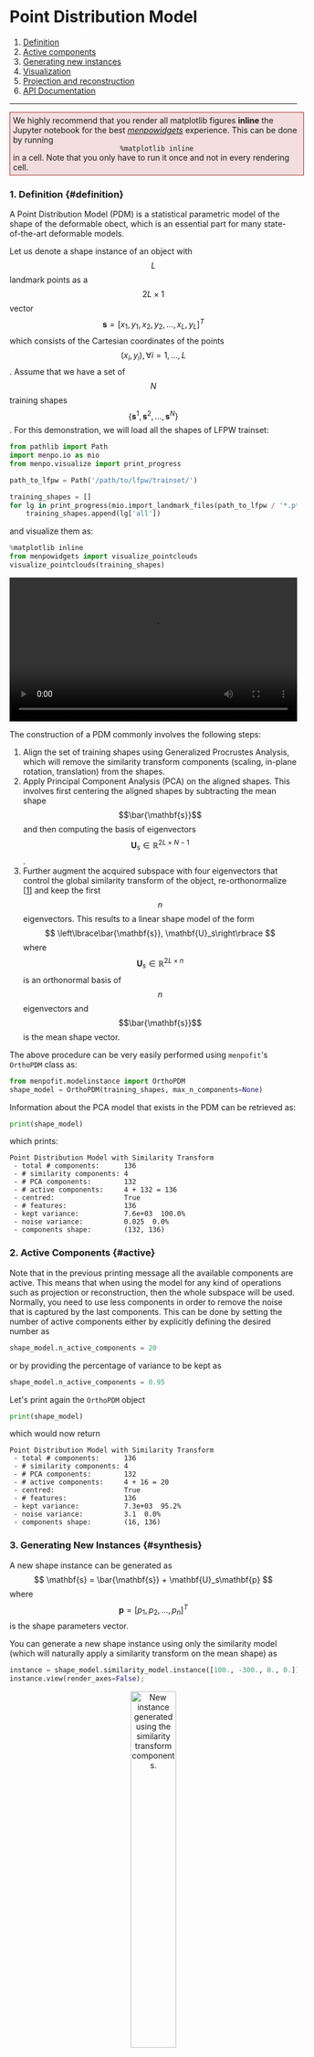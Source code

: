 Point Distribution Model
========================

1. [Definition](#definition)
2. [Active components](#active)
3. [Generating new instances](#synthesis)
4. [Visualization](#visualization)
5. [Projection and reconstruction](#projection_and_reconstruction)
6. <a href="http://menpofit.readthedocs.io/en/stable/api/menpofit/modelinstance/OrthoPDM.html">API Documentation <i class="fa fa-external-link fa-lg"></i></a>

---------------------------------------

<p><div style="background-color: #F2DEDE; width: 100%; border: 1px solid #A52A2A; padding: 1%;">
<p style="float: left;"><i class="fa fa-exclamation-circle" aria-hidden="true" style="font-size:4em; padding-right: 15%; padding-bottom: 10%; padding-top: 10%;"></i></p>
We highly recommend that you render all matplotlib figures <b>inline</b> the Jupyter notebook for the best <a href="../menpowidgets/index.md"><em>menpowidgets</em></a> experience.
This can be done by running</br>
<center><code>%matplotlib inline</code></center>
in a cell. Note that you only have to run it once and not in every rendering cell.
</div></p>


### 1. Definition {#definition}
A Point Distribution Model (PDM) is a statistical parametric model of the shape of the deformable obect, which is an essential part for many state-of-the-art deformable models.

Let us denote a shape instance of an object with $$L$$ landmark points as a $$2L\times 1$$ vector
$$
\mathbf{s}=[x_1, y_1, x_2, y_2, \ldots, x_L, y_L]^T
$$
which consists of the Cartesian coordinates of the points $$(x_i, y_i), \forall i=1,\ldots,L$$.
Assume that we have a set of $$N$$ training shapes $$\left\lbrace \mathbf{s}^1, \mathbf{s}^2, \ldots, \mathbf{s}^N \right\rbrace$$.
For this demonstration, we will load all the shapes of LFPW trainset:
```python
from pathlib import Path
import menpo.io as mio
from menpo.visualize import print_progress

path_to_lfpw = Path('/path/to/lfpw/trainset/')

training_shapes = []
for lg in print_progress(mio.import_landmark_files(path_to_lfpw / '*.pts', verbose=True)):
    training_shapes.append(lg['all'])
```
and visualize them as:
```python
%matplotlib inline
from menpowidgets import visualize_pointclouds
visualize_pointclouds(training_shapes)
```
<video width="100%" autoplay loop>
  <source src="media/visualize_pointclouds_lfpw.mp4" type="video/mp4">
Your browser does not support the video tag.
</video>

The construction of a PDM commonly involves the following steps:
  1. Align the set of training shapes using Generalized Procrustes Analysis, which will remove the similarity transform components (scaling, in-plane rotation, translation) from the shapes.
  2. Apply Principal Component Analysis (PCA) on the aligned shapes. This involves first centering the aligned shapes by subtracting the mean shape $$\bar{\mathbf{s}}$$ and then computing the basis of eigenvectors $$\mathbf{U}_s\in\mathbb{R}^{2L\times N-1}$$.
  3. Further augment the acquired subspace with four eigenvectors that control the global similarity transform of the object, re-orthonormalize [[1](#1)] and keep the first $$n$$ eigenvectors. This results to a linear shape model of the form
  $$
  \left\lbrace\bar{\mathbf{s}}, \mathbf{U}_s\right\rbrace
  $$
  where $$\mathbf{U}_s\in\mathbb{R}^{2L\times n}$$ is an orthonormal basis of $$n$$ eigenvectors and $$\bar{\mathbf{s}}$$ is the mean shape vector.

The above procedure can be very easily performed using `menpofit`'s `OrthoPDM` class as:
```python
from menpofit.modelinstance import OrthoPDM
shape_model = OrthoPDM(training_shapes, max_n_components=None)
```
Information about the PCA model that exists in the PDM can be retrieved as:
```python
print(shape_model)
```
which prints:
```
Point Distribution Model with Similarity Transform
 - total # components:      136
 - # similarity components: 4
 - # PCA components:        132
 - # active components:     4 + 132 = 136
 - centred:                 True
 - # features:              136
 - kept variance:           7.6e+03  100.0%
 - noise variance:          0.025  0.0%
 - components shape:        (132, 136)
```

### 2. Active Components {#active}
Note that in the previous printing message all the available components are active.
This means that when using the model for any kind of operations such as projection or reconstruction,
then the whole subspace will be used. Normally, you need to use less components in order to remove
the noise that is captured by the last components. This can be done by setting the
number of active components either by explicitly defining the desired number as
```python
shape_model.n_active_components = 20
```
or by providing the percentage of variance to be kept as
```python
shape_model.n_active_components = 0.95
```
Let's print again the `OrthoPDM` object
```python
print(shape_model)
```
which would now return
```
Point Distribution Model with Similarity Transform
 - total # components:      136
 - # similarity components: 4
 - # PCA components:        132
 - # active components:     4 + 16 = 20
 - centred:                 True
 - # features:              136
 - kept variance:           7.3e+03  95.2%
 - noise variance:          3.1  0.0%
 - components shape:        (16, 136)
```

### 3. Generating New Instances {#synthesis}
A new shape instance can be generated as
$$
\mathbf{s} = \bar{\mathbf{s}} + \mathbf{U}_s\mathbf{p}
$$
where $$\mathbf{p}=[p_1, p_2, \ldots, p_n]^T$$ is the shape parameters vector.

You can generate a new shape instance using only the similarity model (which will
naturally apply a similarity transform on the mean shape) as
```python
instance = shape_model.similarity_model.instance([100., -300., 0., 0.])
instance.view(render_axes=False);
```
<center>
  <img src="media/pdm_instance_similarity.png" alt="New instance generated using the similarity transform components." style="width: 40%">
</center>

Similarly, a new instance using only the PCA components can be generated as
```python
instance = shape_model.model.instance([2., -2., 2., 1.5], normalized_weights=True)
instance.view(render_axes=False);
```
<center>
  <img src="media/pdm_instance_pca.png" alt="New instance generated using the PCA components." style="width: 40%">
</center>

Note that in this case, the weights that are provided are normalized with respect to the corresponding eigenvalues.


A combined instance using all the components can be generated by using the `from_vector_inplace()` method as
```python
params = [100., -300., 0., 0., 140., -100., 15., 5.]
shape_model.from_vector(params).target.view(render_axes=False);
```
which returns the following instance
<center>
  <img src="media/pdm_instance.png" alt="New instance generated using both the similarity transform and PCA components." style="width: 40%">
</center>


### 4. Visualization {#visualization}
The PCA components of the `OrthoPDM` can be explored using an interactive widget as:
```python
from menpowidgets import visualize_shape_model
visualize_shape_model(shape_model.model)
```
<video width="100%" autoplay loop>
  <source src="media/view_shape_models_widget.mp4" type="video/mp4">
Your browser does not support the video tag.
</video>


### 5. Projection and Reconstruction {#projection_and_reconstruction}
A shape instance $$\mathbf{s}$$ can be theoretically projected into a given shape model $$\left\lbrace\bar{\mathbf{s}}, \mathbf{U}_s\right\rbrace$$ as
$$
\mathbf{p} = {\mathbf{U}_s}^T (\mathbf{s} - \bar{\mathbf{s}})
$$
Similarly, the reconstruction $$\hat{\mathbf{s}}$$ of a shape instance is done as:
$$
\hat{\mathbf{s}} \approx \bar{\mathbf{s}} + \mathbf{U}_s{\mathbf{U}_s}^T (\mathbf{s} - \bar{\mathbf{s}})
$$

`OrthoPDM` makes it very easy to reconstruct a shape isntance by setting its `target`.
Let's load Einstein's shape, reconstruct it
using the active components (similarity and PCA) and visualize the result:
```python
import matplotlib.pyplot as plt

# Import shape and reconstruct
shape = mio.import_builtin_asset.einstein_pts().lms
shape_model.set_target(shape)

# Visualize
plt.subplot(121)
shape.view(render_axes=False, axes_x_limits=0.05, axes_y_limits=0.05)
plt.gca().set_title('Original shape')
plt.subplot(122)
shape_model.target.view(render_axes=False, axes_x_limits=0.05, axes_y_limits=0.05)
plt.gca().set_title('Reconstructed shape');
```
<center>
  <img src="media/pdm_reconstruction.png" alt="reconstruction">
</center>

The procedure that is applied inside `set_target()` involves the following steps:
```python
import matplotlib.pyplot as plt
from menpo.transform import AlignmentAffine

# Import shape
shape = mio.import_builtin_asset.einstein_pts().lms

# Find the affine transform that normalizes the shape
# with respect to the mean shape
transform = AlignmentAffine(shape, shape_model.model.mean())

# Normalize shape and project it
normalized_shape = transform.apply(shape)
weights = shape_model.model.project(normalized_shape)
print("Weights: {}".format(weights))

# Reconstruct the normalized shape
reconstructed_normalized_shape = shape_model.model.instance(weights)

# Apply the pseudoinverse of the affine tansform
reconstructed_shape = transform.pseudoinverse().apply(reconstructed_normalized_shape)

# Visualize
plt.subplot(121)
shape.view(render_axes=False, axes_x_limits=0.05, axes_y_limits=0.05)
plt.gca().set_title('Original shape')
plt.subplot(122)
reconstructed_shape.view(render_axes=False, axes_x_limits=0.05, axes_y_limits=0.05)
plt.gca().set_title('Reconstructed shape');
```
